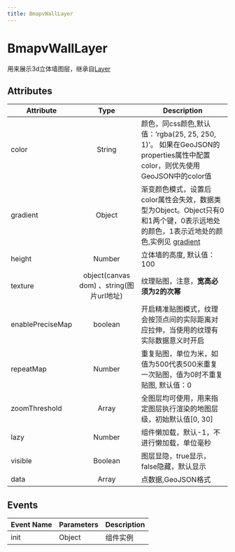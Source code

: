 ```yaml
---
title: BmapvWallLayer
---
```


# BmapvWallLayer
用来展示3d立体墙图层，继承自[Layer](https://mapv.baidu.com/gl/docs/Layer.html)

## Attributes

Attribute | Type | Description
---|:---:|---
color | String | 颜色，同css颜色,默认值：’rgba(25, 25, 250, 1)’。 如果在GeoJSON的properties属性中配置color，则优先使用GeoJSON中的color值
gradient | Object | 渐变颜色模式，设置后color属性会失效，数据类型为Object。Object只有0和1两个键，0表示远地处的颜色，1表示近地处的颜色,实例见 [gradient](#gradient)
height | Number | 立体墙的高度, 默认值：100
texture | object(canvas dom) 、string(图片url地址) | 纹理贴图，注意，**宽高必须为2的次幂**
enablePreciseMap | boolean | 开启精准贴图模式，纹理会按顶点间的实际距离对应拉伸，当使用的纹理有实际数据意义时开启
repeatMap | Number | 重复贴图，单位为米，如值为500代表500米重复一次贴图，值为0时不重复贴图, 默认值：0
zoomThreshold | Array | 全图层均可使用，用来指定图层执行渲染的地图层级，初始默认值[0, 30]
lazy | Number | 组件懒加载，默认-1，不进行懒加载，单位毫秒
visible | Boolean | 图层显隐，true显示，false隐藏，默认显示
data | Array  | 点数据,GeoJSON格式

## Events

Event Name | Parameters | Description
---|---|---|
init | Object | 组件实例
